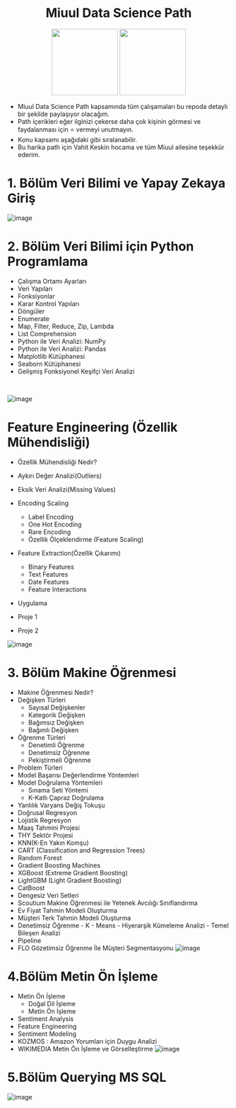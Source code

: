 <div align= "center">
  <h1> Miuul Data Science Path</h1>
  <img src="https://www.miuul.com/image/theme/logo-white.png" width="150px">
  <img src="https://www.miuul.com/image/theme/logo-dark.png" width="150px">
</div>


- Miuul Data Science Path kapsamında tüm çalışamaları bu repoda detaylı bir şekilde paylaşıyor olacağım.
- Path içerikleri  eğer ilginizi çekerse daha çok kişinin görmesi ve faydalanması için :star: vermeyi unutmayın.
- Konu kapsamı aşağıdaki gibi sıralanabilir.
- Bu harika path için Vahit Keskin hocama ve tüm Miuul ailesine teşekkür ederim.

# 1. Bölüm Veri Bilimi ve Yapay Zekaya Giriş

![image](https://user-images.githubusercontent.com/75336900/197202416-7d7ff2cd-a769-4ea7-ad22-582df9b37335.png)

#  2. Bölüm Veri Bilimi için Python Programlama 

- Çalışma Ortamı Ayarları
- Veri Yapıları
- Fonksiyonlar
- Karar Kontrol Yapıları
- Döngüler
- Enumerate
- Map, Filter, Reduce, Zip, Lambda
- List Comprehension
- Python ile Veri Analizi: NumPy
- Python ile Veri Analizi: Pandas
- Matplotlib Kütüphanesi
- Seaborn Kütüphanesi
- Gelişmiş Fonksiyonel Keşifçi Veri Analizi
<br>

![image](https://user-images.githubusercontent.com/75336900/199428851-7b936360-e014-42b3-b392-7f61fb633123.png)


# Feature Engineering (Özellik Mühendisliği)
- Özellik Mühendisliği Nedir?

- Aykırı Değer Analizi(Outliers)

- Eksik Veri Analizi(Missing Values)

- Encoding Scaling
  - Label Encoding
  - One Hot Encoding
  - Rare Encoding
  - Özellik Ölçeklendirme (Feature Scaling)
  
- Feature Extraction(Özellik Çıkarımı)
  - Binary Features
  - Text Features
  - Date Features
  - Feature Interactions
  
- Uygulama

- Proje 1 

- Proje 2

 ![image](https://user-images.githubusercontent.com/75336900/200515839-86285faf-e173-411e-9478-f4f87318cd35.png)
 
 # 3. Bölüm Makine Öğrenmesi
- Makine Öğrenmesi Nedir?
- Değişken Türleri
  - Sayısal Değişkenler
  - Kategorik Değişken
  - Bağımsız Değişken
  - Bağımlı Değişken
- Öğrenme Türleri
  - Denetimli Öğrenme
  - Denetimsiz Öğrenme
  - Pekiştirmeli Öğrenme
- Problem Türleri
- Model Başarısı Değerlendirme Yöntemleri
- Model Doğrulama Yöntemleri
  - Sınama Seti Yöntemi
  - K-Katlı Çapraz Doğrulama 
- Yanlılık Varyans Değiş Tokuşu
- Doğrusal Regresyon
- Lojistik Regresyon
- Maaş Tahmini Projesi
- THY Sektör Projesi
- KNN(K-En Yakın Komşu)
- CART (Classification and Regression Trees)
- Random Forest
- Gradient Boosting Machines
- XGBoost (Extreme Gradient Boosting)
- LightGBM (Light Gradient Boosting)
- CatBoost
- Dengesiz Veri Setleri
- Scoutium Makine Öğrenmesi ile Yetenek Avcılığı Sınıflandırma
- Ev Fiyat Tahmin Modeli Oluşturma
- Müşteri Terk Tahmin Modeli Oluşturma
- Denetimsiz Öğrenme
      - K - Means
      - Hiyerarşik Kümeleme Analizi
      - Temel Bileşen Analizi
- Pipeline
- FLO Gözetimsiz Öğrenme İle Müşteri Segmentasyonu
![image](https://user-images.githubusercontent.com/75336900/203383974-15470db9-ae73-4ba8-816a-3fdd03bbbd93.png)


# 4.Bölüm Metin Ön İşleme
- Metin Ön İşleme 
  - Doğal Dil İşleme
  - Metin Ön İşleme
- Sentiment Analysis
- Feature Engineering
- Sentiment Modeling
- KOZMOS : Amazon Yorumları için Duygu Analizi
- WIKIMEDIA Metin Ön İşleme ve Görselleştirme 
![image](https://user-images.githubusercontent.com/75336900/203958897-4e7ea253-c6b3-45f9-8a5a-8882006864d0.png)

# 5.Bölüm Querying MS SQL

![image](https://user-images.githubusercontent.com/75336900/204077137-04d8653c-3744-448f-978c-537c989166af.png)
